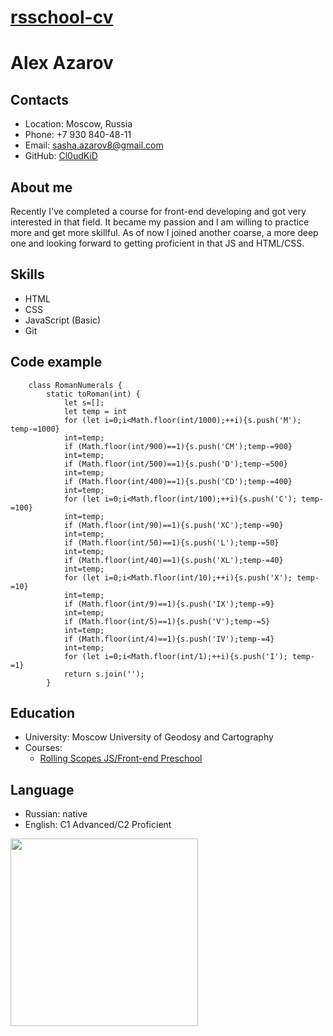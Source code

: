 # [rsschool-cv](test.ru "34")

# Alex Azarov

## Contacts

* Location: Moscow, Russia
* Phone: +7 930 840-48-11
* Email: sasha.azarov8@gmail.com
* GitHub: [Cl0udKiD](https://github.com/Cl0udKiD "Github")

## About me

Recently I've completed a course for front-end developing and got very interested in that field. It became my passion and I am willing to practice more and get more skillful. As of now I joined another coarse, a more deep one and looking forward to getting proficient in that JS and HTML/CSS.

## Skills

* HTML
* CSS
* JavaScript (Basic)
* Git

## Code example

```
    class RomanNumerals {
        static toRoman(int) {
            let s=[];
            let temp = int
            for (let i=0;i<Math.floor(int/1000);++i){s.push('M'); temp-=1000}
            int=temp;
            if (Math.floor(int/900)==1){s.push('CM');temp-=900}
            int=temp;
            if (Math.floor(int/500)==1){s.push('D');temp-=500}
            int=temp;
            if (Math.floor(int/400)==1){s.push('CD');temp-=400}
            int=temp;
            for (let i=0;i<Math.floor(int/100);++i){s.push('C'); temp-=100}
            int=temp;
            if (Math.floor(int/90)==1){s.push('XC');temp-=90}
            int=temp;
            if (Math.floor(int/50)==1){s.push('L');temp-=50}
            int=temp;
            if (Math.floor(int/40)==1){s.push('XL');temp-=40}
            int=temp;
            for (let i=0;i<Math.floor(int/10);++i){s.push('X'); temp-=10}
            int=temp;
            if (Math.floor(int/9)==1){s.push('IX');temp-=9}
            int=temp;
            if (Math.floor(int/5)==1){s.push('V');temp-=5}
            int=temp;
            if (Math.floor(int/4)==1){s.push('IV');temp-=4}
            int=temp;
            for (let i=0;i<Math.floor(int/1);++i){s.push('I'); temp-=1}
            return s.join('');
        }
```

## Education
* University: Moscow University of Geodosy and Cartography
* Courses:
  + [Rolling Scopes JS/Front-end Preschool](https://app.rs.school/certificate/pzr17273 "Certificate")
## Language
* Russian: native
* English: C1 Advanced/C2 Proficient

<img src="https://ci5.googleusercontent.com/proxy/0cPtbLa3WclDTgysq4eghQdkYALWlzCcrFbbY9tO8HB2wcw8wGFW-ySD_QT6oqELDdvxZCfaxYSgFOOdy2LgxvJRf-OByd10n20Imt3GYiPAa5ysFivLqy_kMg=s0-d-e1-ft#https://cdn.efset.org/efset-media-assets/percentage-scores/badges/96.png"  width="300" height="300">
